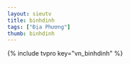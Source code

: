 ```yaml
---
layout: sieutv
title: binhdinh
tags: ["Địa Phương"]
thumb: binhdinh
---
```

{% include tvpro key="vn_binhdinh" %}